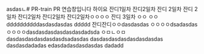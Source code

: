 asdasㄴ# PR-train
PR 연습창입니다
하이요
잔디1일차
잔디2일차 잔디 2일차 잔디 2일차 잔디2일차 잔디2일차 잔디2일차ㅇㅇㅇㅇ
잔디 3일차 
ㅇㅇ
ㅇㅇddddddddddasdasdasdas
ddddd
잔디잔디ㅇㅇdasdasdas
ㅇㅇㅇㅇdsadasdas
ㅇㅇㅇㅇdasdasdasdasdasdasdadsda
ㅇㅁㄴㅇㅁdasdasdasdasdasdasdsadasdas
dasdasdasdasdasdasdasdas
dasdasdadadas
edasdadasdasdasdas
dadadd
